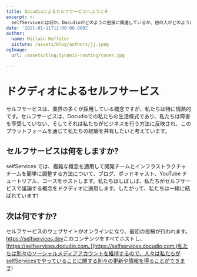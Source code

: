 ```yaml
---
title: Docudioによるセルフサービスへようこそ
excerpt: >-
  selfServiceとは何か、Docudioがどのように密接に関連しているか、他の人がどのようにselfServiceについて学ぶことができるかについての紹介。
date: '2021-01-11T12:00:00.000Z'
author:
  name: Miclain Keffeler
  picture: /assets/blog/authors/jj.jpeg
ogImage:
  url: /assets/blog/dynamic-routing/cover.jpg

---
```

# ドクディオによるセルフサービス

セルフサービスは、業界の多くが採用している概念ですが、私たちは特に情熱的です。セルフサービスは、Docudioでの私たちの生活様式であり、私たちは障害を享受していない、そしてそれは私たちがビジネスを行う方法に反映され、このプラットフォームを通じて私たちの経験を共有したいと考えています。

## セルフサービスは何をしますか?

selfServices では、複雑な概念を適用して開発チームとインフラストラクチャ チームを簡単に調整する方法について、ブログ、ポッドキャスト、YouTube チュートリアル、コースをホストします。私たちはしばしば、私たちがセルフサービスで議論する概念をドクディオに適用します。したがって、私たちは一緒に結ばれています!

## 次は何ですか?

セルフサービスのウェブサイトがオンラインになり、最初の投稿が行われます。<https://selfservices.dev>このコンテンツをすべてホストし、[https://selfservices.docudio.com。](https://selfservices.docudio.com.)私たちは別々のソーシャルメディアアカウントを維持するので、人々は私たちがselfServicesでやっていることに関する別々の更新や情報を得ることができます!
